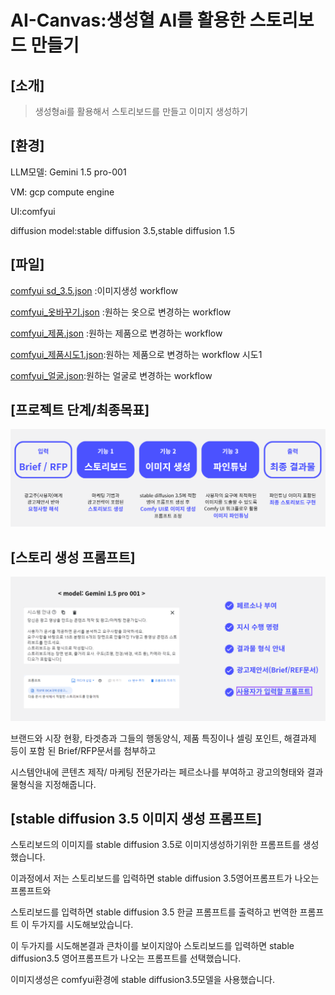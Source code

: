 # AI-Canvas:생성혈 AI를 활용한 스토리보드 만들기

## [소개]

>생성형ai를 활용해서 스토리보드를 만들고 이미지 생성하기

## [환경]

LLM모델: Gemini 1.5 pro-001

VM: gcp compute engine 

UI:comfyui 

diffusion model:stable diffusion 3.5,stable diffusion 1.5

## [파일]
[comfyui sd_3.5.json](https://github.com/jinijini20/AI-Canvas/blob/main/comfyui%20workflow/comfyui%20sd_3.5.json) :이미지생성 workflow

[comfyui_옷바꾸기.json](https://github.com/jinijini20/AI-Canvas/blob/main/comfyui%20workflow/comfyui_%EC%98%B7%EB%B0%94%EA%BE%B8%EA%B8%B0.json) :원하는 옷으로 변경하는 workflow

[comfyui_제품.json](https://github.com/jinijini20/AI-Canvas/blob/main/comfyui%20workflow/comfyui_%EC%A0%9C%ED%92%88.json) :원하는 제품으로 변경하는 workflow

[comfyui_제품시도1.json](https://github.com/jinijini20/AI-Canvas/blob/main/comfyui%20workflow/comfyui_%EC%A0%9C%ED%92%88%EC%8B%9C%EB%8F%841.json):원하는 제품으로 변경하는 workflow 시도1

[comfyui_얼굴.json](https://github.com/jinijini20/AI-Canvas/blob/main/comfyui%20workflow/comfyui_%EC%96%BC%EA%B5%B4.json):원하는 얼굴로 변경하는 workflow

## [프로젝트 단계/최종목표]
![project phase/goal](images/story_workflow.png)

## [스토리 생성 프롬프트]
<img src="https://github.com/jinijini20/AI-Canvas/blob/main/images/storyboard_prompt.png" width="700" >

브랜드와 시장 현황, 타겟층과 그들의 행동양식, 제품 특징이나 셀링 포인트, 해결과제 등이 포함 된 Brief/RFP문서를 첨부하고 

시스템안내에 콘텐츠 제작/ 마케팅 전문가라는 페르소나를 부여하고 광고의형태와 결과물형식을 지정해줍니다.

## [stable diffusion 3.5 이미지 생성 프롬프트]

스토리보드의 이미지를 stable diffusion 3.5로 이미지생성하기위한 프롬프트를 생성했습니다.

이과정에서 저는 스토리보드를 입력하면 stable diffusion 3.5영어프롬프트가 나오는 프롬프트와 

스토리보드를 입력하면 stable diffusion 3.5 한글 프롬프트를 출력하고 번역한 프롬프트 이 두가지를 시도해보았습니다. 

이 두가지를 시도해본결과 큰차이를 보이지않아 스토리보드를 입력하면 stable diffusion3.5 영어프롬프트가 나오는 프롬프트를 선택했습니다.

이미지생성은 comfyui환경에 stable diffusion3.5모델을 사용했습니다.
